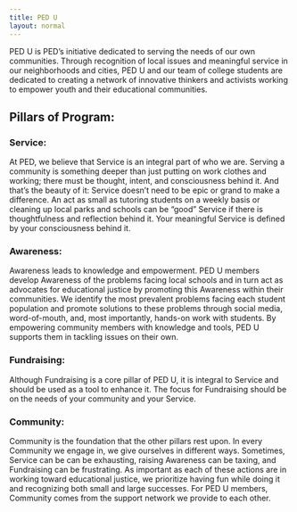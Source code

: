 ```yaml
---
title: PED U
layout: normal
---
```


PED U is PED’s initiative dedicated to serving the needs of our own communities. Through recognition of local issues and meaningful service in our neighborhoods and cities, PED U and our team of college students are dedicated to creating a network of innovative thinkers and activists working to empower youth and their educational communities.

## **Pillars of Program:**

### Service:

At PED, we believe that Service is an integral part of who we are. Serving a community is something deeper than just putting on work clothes and working; there must be thought, intent, and consciousness behind it. And that’s the beauty of it: Service doesn’t need to be epic or grand to make a difference. An act as small as tutoring students on a weekly basis or cleaning up local parks and schools can be “good” Service if there is thoughtfulness and reflection behind it. Your meaningful Service is defined by your consciousness behind it.

### Awareness:

Awareness leads to knowledge and empowerment. PED U members develop Awareness of the problems facing local schools and in turn act as advocates for educational justice by promoting this Awareness within their communities. We identify the most prevalent problems facing each student population and promote solutions to these problems through social media, word-of-mouth, and, most importantly, hands-on work with students. By empowering community members with knowledge and tools, PED U supports them in tackling issues on their own.

### Fundraising:

Although Fundraising is a core pillar of PED U, it is integral to Service and should be used as a tool to enhance it. The focus for Fundraising should be on the needs of your community and your Service.

### Community:

Community is the foundation that the other pillars rest upon. In every Community we engage in, we give ourselves in different ways. Sometimes, Service can be can be exhausting, raising Awareness can be taxing, and Fundraising can be frustrating. As important as each of these actions are in working toward educational justice, we prioritize having fun while doing it and recognizing both small and large successes. For PED U members, Community comes from the support network we provide to each other.
